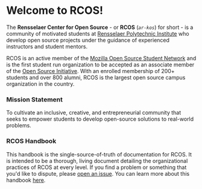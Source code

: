 # Welcome to RCOS!

The **Rensselaer Center for Open Source** - or **RCOS** (*`ar-kos`*) for short - is a community of motivated students at [Rensselaer Polytechnic Institute](http://rpi.edu) who develop open source projects under the guidance of experienced instructors and student mentors.

RCOS is an active member of the [Mozilla Open Source Student Network](https://opensource.mozilla.community/) and is the first student run organization to be accepted as an associate member of the [Open Source Initiative](https://opensource.org/). With an enrolled membership of 200+ students and over 800 alumni, RCOS is the largest open source campus organization in the country.

### Mission Statement

To cultivate an inclusive, creative, and entrepreneurial community that seeks to empower students to develop open-source solutions to real-world problems.

### RCOS Handbook
This handbook is the single-source-of-truth of documentation for RCOS. It is intended to be a thorough, living document detailing the organizational practices of RCOS at every level. If you find a problem or something that you'd like to dispute, please [open an issue](https://github.com/rcos/handbook/issues/new). You can learn more about this handbook [here](handbook/README.md).
